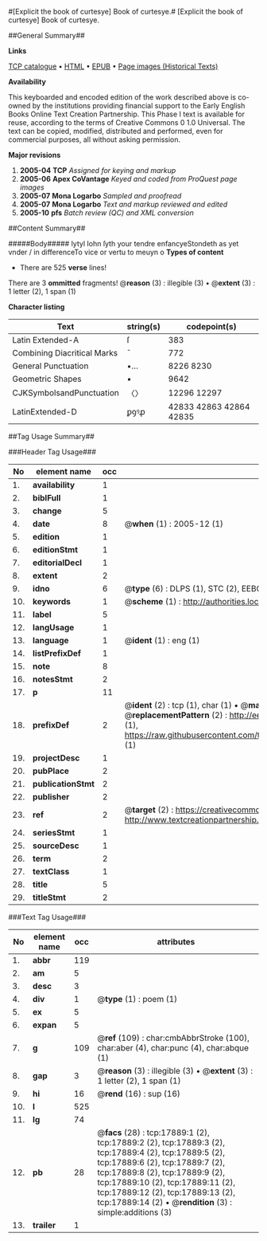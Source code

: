 #[Explicit the book of curtesye] Book of curtesye.#
[Explicit the book of curtesye]
Book of curtesye.

##General Summary##

**Links**

[TCP catalogue](http://www.ota.ox.ac.uk/tcp/)  • 
[HTML](http://tei.it.ox.ac.uk/tcp/Texts-HTML/free/A16/A16385.html)  • 
[EPUB](http://tei.it.ox.ac.uk/tcp/Texts-EPUB/free/A16/A16385.epub) • 
[Page images (Historical Texts)](https://data.historicaltexts.jisc.ac.uk/view?pubId=eebo-99852563e&pageId=eebo-99852563e-17889-1)

**Availability**

This keyboarded and encoded edition of the
	       work described above is co-owned by the institutions
	       providing financial support to the Early English Books
	       Online Text Creation Partnership. This Phase I text is
	       available for reuse, according to the terms of Creative
	       Commons 0 1.0 Universal. The text can be copied,
	       modified, distributed and performed, even for
	       commercial purposes, all without asking permission.

**Major revisions**

1. __2005-04__ __TCP__ *Assigned for keying and markup*
1. __2005-06__ __Apex CoVantage__ *Keyed and coded from ProQuest page images*
1. __2005-07__ __Mona Logarbo__ *Sampled and proofread*
1. __2005-07__ __Mona Logarbo__ *Text and markup reviewed and edited*
1. __2005-10__ __pfs__ *Batch review (QC) and XML conversion*

##Content Summary##

#####Body#####
lytyl Iohn ſyth your tendre enfancyeStondeth as yet vnder / in differenceTo vice or vertu to meuyn o
**Types of content**

  * There are 525 **verse** lines!

There are 3 **ommitted** fragments! 
 @__reason__ (3) : illegible (3)  •  @__extent__ (3) : 1 letter (2), 1 span (1)

**Character listing**


|Text|string(s)|codepoint(s)|
|---|---|---|
|Latin Extended-A|ſ|383|
|Combining             Diacritical Marks|̄|772|
|General Punctuation|•…|8226 8230|
|Geometric Shapes|▪|9642|
|CJKSymbolsandPunctuation|〈〉|12296 12297|
|LatinExtended-D|ꝑꝯꝰꝓ|42833 42863 42864 42835|

##Tag Usage Summary##

###Header Tag Usage###

|No|element name|occ|attributes|
|---|---|---|---|
|1.|__availability__|1||
|2.|__biblFull__|1||
|3.|__change__|5||
|4.|__date__|8| @__when__ (1) : 2005-12 (1)|
|5.|__edition__|1||
|6.|__editionStmt__|1||
|7.|__editorialDecl__|1||
|8.|__extent__|2||
|9.|__idno__|6| @__type__ (6) : DLPS (1), STC (2), EEBO-CITATION (1), PROQUEST (1), VID (1)|
|10.|__keywords__|1| @__scheme__ (1) : http://authorities.loc.gov/ (1)|
|11.|__label__|5||
|12.|__langUsage__|1||
|13.|__language__|1| @__ident__ (1) : eng (1)|
|14.|__listPrefixDef__|1||
|15.|__note__|8||
|16.|__notesStmt__|2||
|17.|__p__|11||
|18.|__prefixDef__|2| @__ident__ (2) : tcp (1), char (1)  •  @__matchPattern__ (2) : ([0-9\-]+):([0-9IVX]+) (1), (.+) (1)  •  @__replacementPattern__ (2) : http://eebo.chadwyck.com/downloadtiff?vid=$1&page=$2 (1), https://raw.githubusercontent.com/textcreationpartnership/Texts/master/tcpchars.xml#$1 (1)|
|19.|__projectDesc__|1||
|20.|__pubPlace__|2||
|21.|__publicationStmt__|2||
|22.|__publisher__|2||
|23.|__ref__|2| @__target__ (2) : https://creativecommons.org/publicdomain/zero/1.0/ (1), http://www.textcreationpartnership.org/docs/. (1)|
|24.|__seriesStmt__|1||
|25.|__sourceDesc__|1||
|26.|__term__|2||
|27.|__textClass__|1||
|28.|__title__|5||
|29.|__titleStmt__|2||


###Text Tag Usage###

|No|element name|occ|attributes|
|---|---|---|---|
|1.|__abbr__|119||
|2.|__am__|5||
|3.|__desc__|3||
|4.|__div__|1| @__type__ (1) : poem (1)|
|5.|__ex__|5||
|6.|__expan__|5||
|7.|__g__|109| @__ref__ (109) : char:cmbAbbrStroke (100), char:aber (4), char:punc (4), char:abque (1)|
|8.|__gap__|3| @__reason__ (3) : illegible (3)  •  @__extent__ (3) : 1 letter (2), 1 span (1)|
|9.|__hi__|16| @__rend__ (16) : sup (16)|
|10.|__l__|525||
|11.|__lg__|74||
|12.|__pb__|28| @__facs__ (28) : tcp:17889:1 (2), tcp:17889:2 (2), tcp:17889:3 (2), tcp:17889:4 (2), tcp:17889:5 (2), tcp:17889:6 (2), tcp:17889:7 (2), tcp:17889:8 (2), tcp:17889:9 (2), tcp:17889:10 (2), tcp:17889:11 (2), tcp:17889:12 (2), tcp:17889:13 (2), tcp:17889:14 (2)  •  @__rendition__ (3) : simple:additions (3)|
|13.|__trailer__|1||
